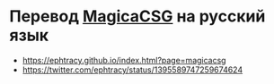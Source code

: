 # Перевод [MagicaCSG](https://ephtracy.github.io/index.html?page=magicacsg) на русский язык

* https://ephtracy.github.io/index.html?page=magicacsg
* https://twitter.com/ephtracy/status/1395589747259674624

